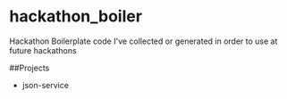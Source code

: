 # hackathon_boiler
Hackathon Boilerplate code I've collected or generated in order to use at future hackathons

##Projects
* json-service 
	

